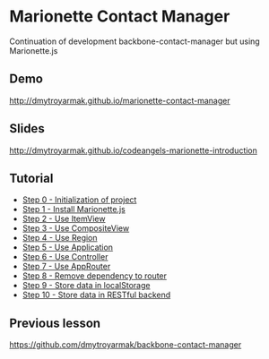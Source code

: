 Marionette Contact Manager
========================

Continuation of development backbone-contact-manager but using Marionette.js

## Demo
http://dmytroyarmak.github.io/marionette-contact-manager

## Slides
http://dmytroyarmak.github.io/codeangels-marionette-introduction

## Tutorial
- [Step 0 - Initialization of project](https://github.com/dmytroyarmak/marionette-contact-manager/releases/tag/step-0)
- [Step 1 - Install Marionette.js](https://github.com/dmytroyarmak/marionette-contact-manager/releases/tag/step-1)
- [Step 2 - Use ItemView](https://github.com/dmytroyarmak/marionette-contact-manager/releases/tag/step-2)
- [Step 3 - Use CompositeView](https://github.com/dmytroyarmak/marionette-contact-manager/releases/tag/step-3)
- [Step 4 - Use Region](https://github.com/dmytroyarmak/marionette-contact-manager/releases/tag/step-4)
- [Step 5 - Use Application](https://github.com/dmytroyarmak/marionette-contact-manager/releases/tag/step-5)
- [Step 6 - Use Controller](https://github.com/dmytroyarmak/marionette-contact-manager/releases/tag/step-6)
- [Step 7 - Use AppRouter](https://github.com/dmytroyarmak/marionette-contact-manager/releases/tag/step-7)
- [Step 8 - Remove dependency to router](https://github.com/dmytroyarmak/marionette-contact-manager/releases/tag/step-8)
- [Step 9 - Store data in localStorage](https://github.com/dmytroyarmak/marionette-contact-manager/releases/tag/step-9)
- [Step 10 - Store data in RESTful backend ](https://github.com/dmytroyarmak/marionette-contact-manager/releases/tag/step-10)

## Previous lesson
https://github.com/dmytroyarmak/backbone-contact-manager
